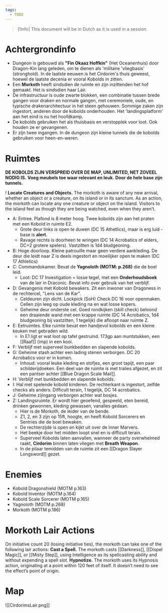 ```yaml
---
tags:
  - TODO
---
```

> [!info]
> This document will be in Dutch as it is used in a session
# Achtergrondinfo
- Dungeon is gebouwd als **"Fin Okaaz Hoffkin"** (Het Oceanenhuis) door Dragon-Kin lang geleden, om te dienen als 'militaire 'vliegbasis' (stronghold). In de laatste eeuwen is het Cirdorim's thuis geweest, hoewel de laatste decenia er vooral Kobolds in zitten.
- Een **Morkoth** heeft sindsdien de ruimte en zijn inzittenden het hof gemaakt. Het is sindsdien haar Lair.
- De infrastructuur is oude zwarte blokken, een combinatie tussen brede gangen voor draken en normale gangen, met ceremoniele, oude, en typische drakenarchitectuur in het steen gehouwen. Sommige zaken zijn ingestort, anderen door de kobolds onderhouden. Het 'landingsplatform' aan het eind is nu het hoofdkamp.
- De kobolds gebruiken het als thuisbasis en verstopplek voor loot. Ook houden ze er gevangenen.
- Er zijn twee ingangen. In de dungeon zijn kleine tunnels die de kobolds gebruiken voor heen-en-weren.
# Ruimtes
**DE KOBOLDS ZIJN VERSPREID OVER DE MAP, UNLIMITED, NET ZOVEEL NODIG IS.**
**Voeg meubels toe waar relevant en leuk.**
**Door de hele base zijn tunnels.**

! **Locate Creatures and Objects.** The morkoth is aware of any new arrival, whether an object or a creature, on its island or in its sanctum. As an action, the morkoth can locate any one creature or object on the island. Visitors to the island feel as though they are being watched, even when they aren’t.

- A: Entree.	Plafond is 8 meter hoog. Twee kobolds zijn aan het praten met een Kobold in ruimte E2.
	- Grote deur links is open te duwen (DC 15 Athetlics), maar is erg luid - base is **alert**.
	- Ravage rechts is doorheen te wringen (DC 14 Acrobatics of elders, DC+2 grotere spelers). Vastzitten is 1d4 bludgeoning.
- B: Hoge doorloop. Kleine patrouille maar geen verdere aankleding. De deur die leidt naar Z is deels ingestort en moeilijker open te maken (DC 17 Athletics)
- C: Commandokamer. Bevat de **Yagnoloth (MOTM: p.268)** die de boel leid.
	- Loot: DC 17 Investigation = losse tegel, met een **Onderhoudsboek** van de lair in Draconic. Bevat info over gebruik van het verblijf.
- D: Gevangenis met Kobold bewakers. Zit een inwoner van Dragoness in de rechtercel, "Lens van de Kar". 
	- Celdeuren zijn dicht. Lockpick (SoH) Check DC 16 voor openmaken. Cellen zijn leeg op oude kleding na en wat losse kopers.
	- Geheime deur onderste cel. Goed rondkijken (skill check) beloond een draaiende wand met een krappe ruimte (DC 14 Acrobatics, 1d4 bludgeoning bij vastzitten, 1 tegelijk) die afloopt naar ruimte Z.
- E: Eetruimtes. Elke ruimte bevat een handjevol kobolds en een kleine keuken met gebraden wild. 
	- In E1 ligt er wat loot op tafel gestruind. 173gp aan muntstukken, een [[Raaf]] (imp) in een kooi.
- F: Verblijf met superveel bunkbedden en slapende kobolds.
- G: Geheime stash achter een lading stenen verborgen. DC 20 Acrobatics voor er in komen.
	- Inhoud: vooral leuke kleding en stofjes, een groot tapijt, een paar schilderijdoeken. Een deel van de ruimte is met tralies afgezet, en zit een pantser achter [[Blue Dragon Scale Mail]].
- H: Verblijf met bunkbedden en slapende kobolds.
- I: Hal met spelende kobold kinderen. De rechterkant is ingestort, zelfde checks als anders. Difficult terain, 1 tegelijk, DC 14 acrobatics.
- J: Geheime zijingang verborgen achter wat bosjes.
- Z: Landingsruimte. Er wordt hier geoefend, gespeeld, eten bereid, drinken gewonnen, kleding gewassen, vanalles gedaan.
	- Hier is de Morkoth, de leider van de bende.
	- Z1, 2, en 3 zijn op 15ft, hoogte, en heeft Kobold Sorcerers en Sentries die de boel bewaken.
	- De rechterzijde is open en kijkt uit over de Inner Marvers.
	- Het beekje door het midden loopt snel en is difficult terain.
	- Superveel Kobolds laten aanvallen, wanneer de party overwhelmed raakt, **Cirdorim** binnen laten vliegen met **Breath Weapon**.
	- In de pilaar temidden van de ruimte zit een [[Dragon Slayer Longsword]] gezet.
# Enemies
- Kobold Dragonshield (MOTM p.163)
- Kobold Inventor (MOTM p.164)
- Kobold Scale Sorcerer (MOTM p.165)
- Yagnoloth (MOTM p.268)
- Morkoth (MOTM p.186)
# Morkoth Lair Actions
On initiative count 20 (losing initiative ties), the morkoth can take one of the following lair actions:
**Cast a Spell.** The morkoth casts [[Darkness]], [[Dispel Magic]], or [[Misty Step]], using Intelligence as its spellcasting ability and without expending a spell slot.
**Hypnotize.** The morkoth uses its Hypnosis action, originating at a point within 120 feet of itself. It doesn’t need to see the effect’s point of origin.
# Map
![[CirdorimsLair.png]]